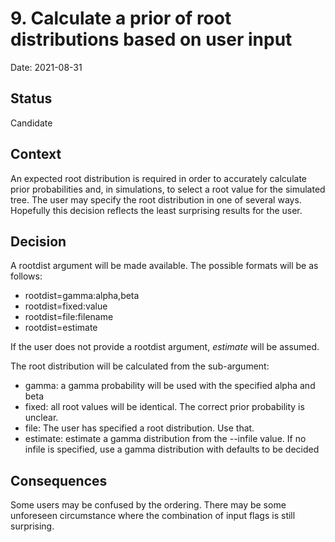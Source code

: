 # 9. Calculate a prior of root distributions based on user input

Date: 2021-08-31

## Status

Candidate

## Context

An expected root distribution is required in order to accurately calculate prior probabilities
and, in simulations, to select a root value for the simulated tree. The user may specify the
root distribution in one of several ways. Hopefully this decision reflects the least surprising
results for the user.

## Decision

A rootdist argument will be made available. The possible formats will be as follows:

- rootdist=gamma:alpha,beta
- rootdist=fixed:value
- rootdist=file:filename
- rootdist=estimate

If the user does not provide a rootdist argument, _estimate_ will be assumed.

The root distribution will be calculated from the sub-argument:

- gamma: a gamma probability will be used with the specified alpha and beta
- fixed: all root values will be identical. The correct prior probability is unclear.
- file: The user has specified a root distribution. Use that.
- estimate: estimate a gamma distribution from the --infile value. If no infile is specified, use a gamma distribution with defaults to be decided


## Consequences

Some users may be confused by the ordering. There may be some unforeseen circumstance where the combination of input flags is still surprising.


